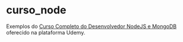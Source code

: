 # curso_node
Exemplos do [Curso Completo do Desenvolvedor NodeJS e MongoDB](https://www.udemy.com/curso-completo-do-desenvolvedor-nodejs/) oferecido na plataforma Udemy.
